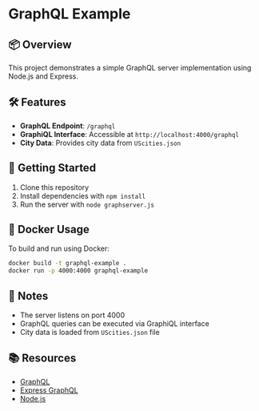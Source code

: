 # GraphQL Example

## 📦 Overview
This project demonstrates a simple GraphQL server implementation using Node.js and Express.

## 🛠️ Features
- **GraphQL Endpoint**: `/graphql` 
- **GraphiQL Interface**: Accessible at `http://localhost:4000/graphql`
- **City Data**: Provides city data from `UScities.json`

## 🚀 Getting Started
1. Clone this repository
2. Install dependencies with `npm install`
3. Run the server with `node graphserver.js`

## 🔧 Docker Usage
To build and run using Docker:
```bash
docker build -t graphql-example .
docker run -p 4000:4000 graphql-example
```

## 📝 Notes
- The server listens on port 4000
- GraphQL queries can be executed via GraphiQL interface
- City data is loaded from `UScities.json` file

## 📚 Resources
- [GraphQL](https://graphql.org/)
- [Express GraphQL](https://www.npmjs.com/package/express-graphql)
- [Node.js](https://nodejs.org/)
